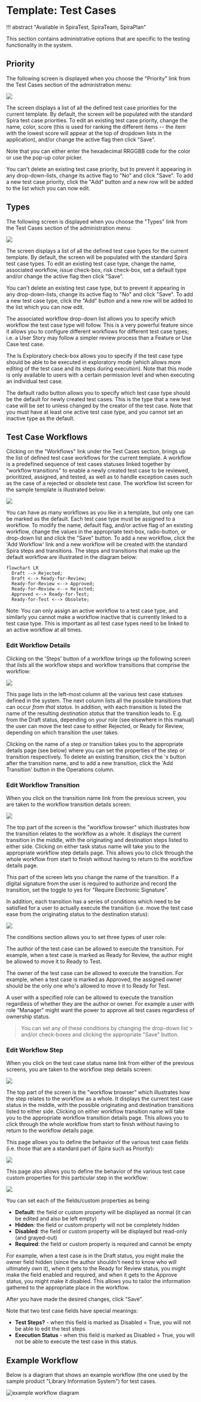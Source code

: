 # Template: Test Cases
!!! abstract "Available in SpiraTest, SpiraTeam, SpiraPlan"

This section contains administrative options that are specific to the testing functionality in the system.


## Priority
The following screen is displayed when you choose the "Priority" link from the Test Cases section of the administration menu:

![](img/Template_Test_Cases_136.png)

The screen displays a list of all the defined test case priorities for the current template. By default, the screen will be populated with the standard Spira test case priorities. To edit an existing test case priority, change the name, color, score (this is used for ranking the different items -- the item with the lowest score will appear at the top of dropdown lists in the application), and/or change the active flag then click "Save".

Note that you can either enter the hexadecimal RRGGBB code for the color or use the pop-up color picker.

You can't delete an existing test case priority, but to prevent it appearing in any drop-down-lists, change its active flag to "No" and click "Save". To add a new test case priority, click the "Add" button and a new row will be added to the list which you can now edit.


## Types
The following screen is displayed when you choose the "Types" link from the Test Cases section of the administration menu:

![](img/Template_Test_Cases_137.png)

The screen displays a list of all the defined test case types for the current template. By default, the screen will be populated with the standard Spira test case types. To edit an existing test case type, change the name, associated workflow, issue check-box, risk check-box, set a default type and/or change the active flag then click "Save".

You can't delete an existing test case type, but to prevent it appearing in any drop-down-lists, change its active flag to "No" and click "Save". To add a new test case type, click the "Add" button and a new row will be added to the list which you can now edit.

The associated workflow drop-down list allows you to specify which workflow the test case type will follow. This is a very powerful feature since it allows you to configure different workflows for different test case types; i.e. a User Story may follow a simpler review process than a Feature or Use Case test case.

The Is Exploratory check-box allows you to specify if the test case type should be able to be executed in exploratory mode (which allows more editing of the test case and its steps during execution). Note that this mode is only available to users with a certain permission level and when executing an individual test case.

The default radio button allows you to specify which test case type should be the default for newly created test cases. This is the type that a new test case will be set to unless changed by the creator of the test case. Note that you must have at least one active test case type, and you cannot set an inactive type as the default.


## Test Case Workflows
Clicking on the "Workflows" link under the Test Cases section, brings up the list of defined test case workflows for the current template. A workflow is a predefined sequence of test cases statuses linked together by "workflow transitions" to enable a newly created test case to be reviewed, prioritized, assigned, and tested, as well as to handle exception cases such as the case of a rejected or obsolete test case. The workflow list screen for the sample template is illustrated below:

![](img/Template_Test_Cases_138.png)

You can have as many workflows as you like in a template, but only one can be marked as the default. Each test case type must be assigned to a workflow. To modify the name, default flag, and/or active flag of an existing workflow, change the values in the appropriate text-box, radio-button, or drop-down list and click the "Save" button. To add a new workflow, click the 'Add Workflow' link and a new workflow will be created with the standard Spira steps and transitions. The steps and transitions that make up the default workflow are illustrated in the diagram below:

``` mermaid
flowchart LR
  Draft --> Rejected;
  Draft <--> Ready-for-Review;
  Ready-for-Review <--> Approved;
  Ready-for-Review <--> Rejected;
  Approved <--> Ready-for-Test;
  Ready-for-Test <--> Obsolete;
```

Note: You can only assign an active workflow to a test case type, and similarly you cannot make a workflow inactive that is currently linked to a test case type. This is important as all test case types need to be linked to an active workflow at all times.


### Edit Workflow Details
Clicking on the 'Steps' button of a workflow brings up the following screen that lists all the workflow steps and workflow transitions that comprise the workflow:

![](img/Template_Test_Cases_139.png)

This page lists in the left-most column all the various test case statuses defined in the system. The next column lists all the possible transitions that can occur *from that status*. In addition, with each transition is listed the name of the resulting *destination status* that the transition leads to. E.g. from the Draft status, depending on your role (see elsewhere in this manual) the user can move the test case to either Rejected, or Ready for Review, depending on which transition the user takes.

Clicking on the name of a step or transition takes you to the appropriate details page (see below) where you can set the properties of the step or transition respectively. To delete an existing transition, click the 'x button after the transition name, and to add a new transition, click the 'Add Transition' button in the Operations column.


### Edit Workflow Transition
When you click on the transition name link from the previous screen, you are taken to the workflow transition details screen:

![](img/Template_Test_Cases_140.png)

The top part of the screen is the "workflow browser" which illustrates how the transition relates to the workflow as a whole. It displays the current transition in the middle, with the originating and destination steps listed to either side. Clicking on either task status name will take you to the appropriate workflow step details page. This allows you to click through the whole workflow from start to finish without having to return to the workflow details page.

This part of the screen lets you change the name of the transition. If a digital signature from the user is required to authorize and record the transition, set the toggle to yes for "Require Electronic Signature".

In addition, each transition has a series of conditions which need to be satisfied for a user to actually execute the transition (i.e. move the test case ease from the originating status to the destination status):

![](img/Template_Test_Cases_124.png)

The conditions section allows you to set three types of user role:

The author of the test case can be allowed to execute the transition. For example, when a test case is marked as Ready for Review, the author might be allowed to move it to Ready to Test.

The owner of the test case can be allowed to execute the transition. For example, when a test case is marked as Approved, the assigned owner should be the only one who's allowed to move it to Ready for Test.

A user with a specified role can be allowed to execute the transition regardless of whether they are the author or owner. For example a user with role "Manager" might want the power to approve all test cases regardless of ownership status.

> You can set any of these conditions by changing the drop-down list > and/or check-boxes and clicking the appropriate "Save" button.


### Edit Workflow Step
When you click on the test case status name link from either of the previous screens, you are taken to the workflow step details screen:

![](img/Template_Test_Cases_141.png)

The top part of the screen is the "workflow browser" which illustrates how the step relates to the workflow as a whole. It displays the current test case status in the middle, with the possible originating and destination transitions listed to either side. Clicking on either workflow transition name will take you to the appropriate workflow transition details page. This allows you to click through the whole workflow from start to finish without having to return to the workflow details page.

This page allows you to define the behavior of the various test case fields (i.e. those that are a standard part of Spira such as Priority):

![](img/Template_Test_Cases_142.png)

This page also allows you to define the behavior of the various test case custom properties for this particular step in the workflow:

![](img/Template_Test_Cases_143.png)

You can set each of the fields/custom properties as being:

- **Default**: the field or custom property will be displayed as normal (it can be edited and also be left empty)
- **Hidden**: the field or custom property will not be completely hidden
- **Disabled**: the field or custom property will be displayed but read-only (and grayed-out)
- **Required**: the field or custom property is required and cannot be empty

For example, when a test case is in the Draft status, you might make the owner field hidden (since the author shouldn't need to know who will ultimately own it), when it gets to the Ready for Review status, you might make the field enabled and required, and when it gets to the Approve status, you might make it disabled. This allows you to tailor the information gathered to the appropriate place in the workflow.

After you have made the desired changes, click "Save".

Note that two test case fields have special meanings:

-   **Test Steps?** - when this field is marked as Disabled = True, you will not be able to edit the test steps
-   **Execution Status** - when this field is marked as Disabled = True, you will not be able to execute the test case in this status.

## Example Workflow
Below is a diagram that shows an example workflow (the one used by the sample product "Library Information System") for test cases.

![example workflow diagram](img/Template_Test_Cases_WorkflowDiagram.png)